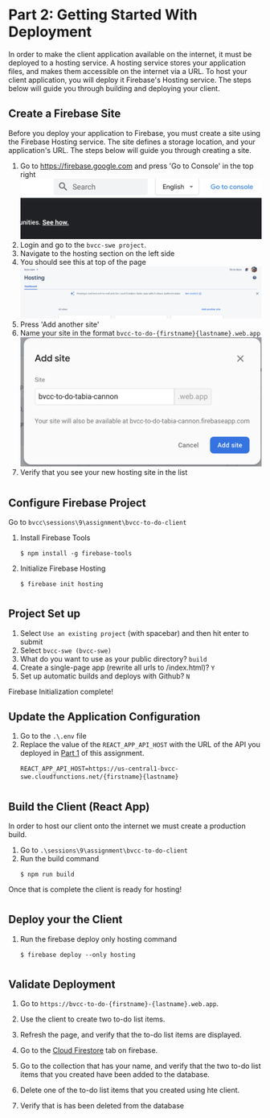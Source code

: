 # Part 2: Getting Started With Deployment
In order to make the client application available on the internet, it must be deployed to a hosting service. A hosting service stores your application files, and makes them accessible on the internet via a  URL. To host your client application, you will deploy it Firebase's Hosting service. The steps below will guide you through building and deploying your client.

## Create a Firebase Site
Before you deploy your application to Firebase, you must create a site using the Firebase Hosting service. The site defines a storage location, and your application's URL. The steps below will guide you through creating a site.

1. Go to https://firebase.google.com and press 'Go to Console' in the top right ![console](./images/gtoconsole.png)
1. Login and go to the `bvcc-swe project`.
1. Navigate to the hosting section on the left side
1. You should see this at top of the page ![Hosting](./images/hostingheader.png)
1. Press 'Add another site'
1. Name your site in the format `bvcc-to-do-{firstname}{lastname}.web.app` ![Hosting](./images/addsite.png)
1. Verify that you see your new hosting site in the list 

#
## Configure Firebase Project
Go to `bvcc\sessions\9\assignment\bvcc-to-do-client` 
 1. Install Firebase Tools 
    ```
    $ npm install -g firebase-tools
    ```
2. Initialize Firebase Hosting
    ```
    $ firebase init hosting
    ```
#
## Project Set up
1. Select `Use an existing project` (with spacebar) and then hit enter to submit
1. Select `bvcc-swe (bvcc-swe)` 
1. What do you want to use as your public directory? `build` 
1. Create a single-page app (rewrite all urls to /index.html)? `Y`
1. Set up automatic builds and deploys with Github? `N`

Firebase Initialization complete!

## Update the Application Configuration
1. Go to the `.\.env` file 
1. Replace the value of the `REACT_APP_API_HOST` with the URL of the API you deployed in [Part 1](../bvcc-to-do-api/README.md) of this assignment.
    ```
    REACT_APP_API_HOST=https://us-central1-bvcc-swe.cloudfunctions.net/{firstname}{lastname}
    ```
#
## Build the Client (React App)
In order to host our client onto the internet we must create a production build. 

1. Go to `.\sessions\9\assignment\bvcc-to-do-client` 
1. Run the build command 
    ```
    $ npm run build
    ``` 
Once that is complete the client is ready for hosting!

#
## Deploy your the Client
1. Run the firebase deploy only hosting command
    ```
    $ firebase deploy --only hosting
    ```

#
## Validate Deployment
1. Go to `https://bvcc-to-do-{firstname}-{lastname}.web.app`.
1. Use the client to create two to-do list items. 
1. Refresh the page, and verify that the to-do list items are displayed.
1. Go to the [Cloud Firestore](https://console.firebase.google.com/project/bvcc-swe/firestore) tab on firebase.

1. Go to the collection that has your name, and verify that the two to-do list items that you created have been added to the database.

1. Delete one of the to-do list items that you created using hte client. 
1. Verify that is has been deleted from the database
 
 
 
 
 
 
 
